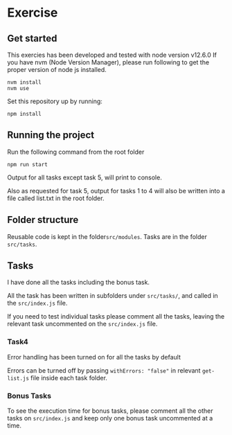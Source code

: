 Exercise
========

## Get started

This exercies has been developed and tested with node version v12.6.0
If you have nvm (Node Version Manager), please run following to get the proper version of node js installed.

```
nvm install
nvm use
```

Set this repository up by running:

```
npm install
```


## Running the project

Run the following command from the root folder
```
npm run start
```

Output for all tasks except task 5, will print to console.

Also as requested for task 5, output for tasks 1 to 4 will also be written into a file called list.txt in the root folder.

## Folder structure
Reusable code is kept in the folder`src/modules`.
Tasks are in the folder `src/tasks`.

## Tasks
I have done all the tasks including the bonus task.

All the task has been written in subfolders under `src/tasks/`, and called in the `src/index.js` file.

If you need to test individual tasks please comment all the tasks, leaving the relevant task uncommented on the `src/index.js` file.

### Task4
Error handling has been turned on for all the tasks by default

Errors can be turned off by passing `withErrors: "false"` in relevant `get-list.js` file inside each task folder.

### Bonus Tasks

To see the execution time for bonus tasks, please comment all the other tasks on `src/index.js` and keep only one bonus task uncommented at a time.
